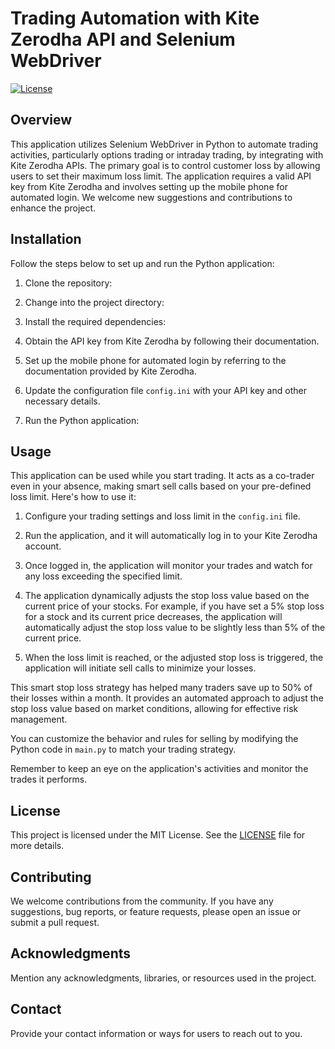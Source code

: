 # Trading Automation with Kite Zerodha API and Selenium WebDriver

[![License](https://img.shields.io/badge/License-MIT-blue.svg)](https://opensource.org/licenses/MIT)

## Overview

This application utilizes Selenium WebDriver in Python to automate trading activities, particularly options trading or intraday trading, by integrating with Kite Zerodha APIs. The primary goal is to control customer loss by allowing users to set their maximum loss limit. The application requires a valid API key from Kite Zerodha and involves setting up the mobile phone for automated login. We welcome new suggestions and contributions to enhance the project.

## Installation

Follow the steps below to set up and run the Python application:

1. Clone the repository:
   
2. Change into the project directory:
   
3. Install the required dependencies:
   
4. Obtain the API key from Kite Zerodha by following their documentation.

5. Set up the mobile phone for automated login by referring to the documentation provided by Kite Zerodha.

6. Update the configuration file `config.ini` with your API key and other necessary details.

7. Run the Python application:

## Usage

This application can be used while you start trading. It acts as a co-trader even in your absence, making smart sell calls based on your pre-defined loss limit. Here's how to use it:

1. Configure your trading settings and loss limit in the `config.ini` file.

2. Run the application, and it will automatically log in to your Kite Zerodha account.

3. Once logged in, the application will monitor your trades and watch for any loss exceeding the specified limit.

4. The application dynamically adjusts the stop loss value based on the current price of your stocks. For example, if you have set a 5% stop loss for a stock and its current price decreases, the application will automatically adjust the stop loss value to be slightly less than 5% of the current price.

5. When the loss limit is reached, or the adjusted stop loss is triggered, the application will initiate sell calls to minimize your losses.

This smart stop loss strategy has helped many traders save up to 50% of their losses within a month. It provides an automated approach to adjust the stop loss value based on market conditions, allowing for effective risk management.

You can customize the behavior and rules for selling by modifying the Python code in `main.py` to match your trading strategy.

Remember to keep an eye on the application's activities and monitor the trades it performs.

## License

This project is licensed under the MIT License. See the [LICENSE](LICENSE) file for more details.

## Contributing

We welcome contributions from the community. If you have any suggestions, bug reports, or feature requests, please open an issue or submit a pull request.

## Acknowledgments

Mention any acknowledgments, libraries, or resources used in the project.

## Contact

Provide your contact information or ways for users to reach out to you.
